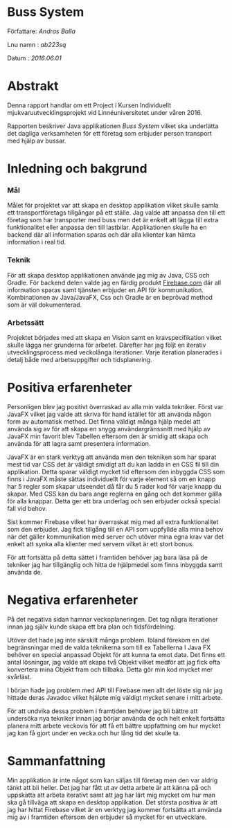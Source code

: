 # Buss System

Författare: _Andras Balla_

Lnu namn : _ab223sq_

Datum : _2016.06.01_

# Abstrakt 

Denna rapport handlar om ett Project i Kursen Individuellt mjukvaruutvecklingsprojekt vid Linnéuniversitetet under våren 2016.

Rapporten beskriver Java applikationen _Buss System_ vilket ska underlätta det dagliga verksamheten för ett företag som erbjuder person transport med hjälp av bussar.

# Inledning och bakgrund 

### Mål

Målet för projektet var att skapa en desktop applikation vilket skulle samla ett transportföretags tillgångar på ett ställe. Jag valde att anpassa den till ett företag som har transporter med buss men det är enkelt att lägga till extra funktionalitet eller anpassa den till lastbilar. Applikationen skulle ha en backend där all information sparas och där alla klienter kan hämta information i real tid. 

### Teknik

För att skapa desktop applikationen använde jag mig av Java, CSS och Gradle. För backend delen valde jag en färdig produkt [Firebase.com](https://www.firebase.com/) där all information sparas samt tjänsten erbjuder en API för kommunikation. Kombinationen av Java/JavaFX, Css och Gradle är en beprövad method som är väl dokumenterad.

### Arbetssätt 

Projektet börjades med att skapa en Vision samt en kravspecifikation vilket skulle lägga ner grunderna för arbetet. Därefter har jag följt en iterativ utvecklingsprocess med veckolånga iterationer. Varje iteration planerades i detalj både med arbetsuppgifter och tidsplanering.

# Positiva erfarenheter

Personligen blev jag positivt överraskad av alla min valda tekniker. Först var JavaFX vilket jag valde att skriva för hand istället för att använda någon form av automatisk method. Det finna väldigt många hjälp medel att använda sig av för att skapa en snygg användargränssnitt med hjälp av JavaFX min favorit blev Tabellen eftersom den är smidig att skapa och använda för att lagra samt presentera information. 

JavaFX är en stark verktyg att använda men den tekniken som har sparat mest tid var CSS det är väldigt smidigt att du kan ladda in en CSS fil till din applikation. Detta sparar väldigt mycket tid eftersom den inbyggda CSS som finns i JavaFX måste sättas individuellt för varje element så om en knapp har 5 regler som skapar utseendet då får du 5 rader kod för varje knapp du skapar. Med CSS kan du bara ange reglerna en gång och det kommer gälla för alla knappar. Detta ger ett bra underlag och sen erbjuder också special fall vid behov.

Sist kommer Firebase vilket har överraskat mig med all extra funktionalitet som den erbjuder. Jag fick tillgång till en API som uppfyllde alla mina behov när det gäller kommunikation med server och utöver mina egna krav var det enkelt att synka alla klienter med servern vilket är ett stort bonus.

För att fortsätta på detta sättet i framtiden behöver jag bara läsa på de tekniker jag har tillgänglig och hitta de hjälpmedel som finns inbyggda samt använda de.

# Negativa erfarenheter

På det negativa sidan hamnar veckoplaneringen. Det tog några iterationer innan jag själv kunde skapa ett bra plan och tidsfördelning. 

Utöver det hade jag inte särskilt många problem. Ibland förekom en del begränsningar med de valda teknikerna som till ex Tabellerna I Java FX behöver en special anpassad Objekt för att kunna ta emot data. Det finns ett antal lösningar, jag valde att skapa två Objekt vilket medför att jag fick ofta konvertera mina Objekt fram och tillbaka. Detta gör min kod mycket mer svårläst.

I början hade jag problem med API till Firebase men allt det löste sig när jag hittade deras Javadoc vilket hjälpte mig väldigt mycket senare i mitt arbete.

För att undvika dessa problem i framtiden behöver jag bli bättre att undersöka nya tekniker innan jag börjar använda de och helt enkelt fortsätta planera mitt arbete veckovis för att få ett bättre uppfattning om hur mycket jag kan få gjort under en vecka och hur lång tid det skulle ta.

# Sammanfattning

Min applikation är inte något som kan säljas till företag men den var aldrig tänkt att bli heller. Det jag har fått ut av detta arbete är att känna på och uppskatta att arbeta iterativt samt att jag har lärt mig mycket om hur man ska gå tillväga att skapa en desktop applikation. Det största positiva är att jag har hittat Firebase vilket är en verktyg jag kommer fortsätta att använda mig av i framtiden eftersom den erbjuder så mycket för en utvecklare. 

